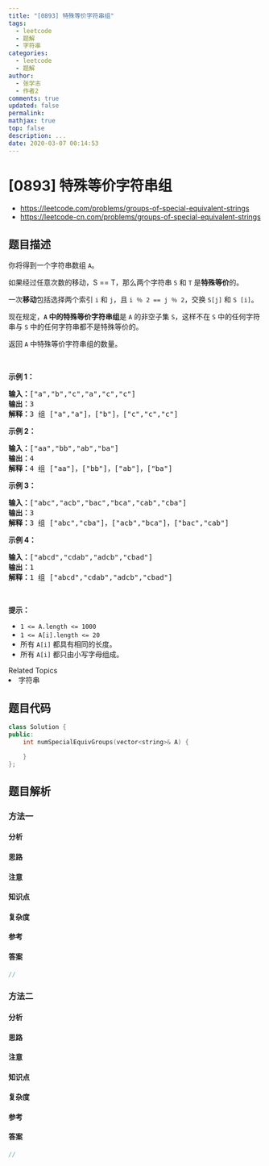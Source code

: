 ```yaml
---
title: "[0893] 特殊等价字符串组"
tags:
  - leetcode
  - 题解
  - 字符串
categories:
  - leetcode
  - 题解
author:
  - 张学志
  - 作者2
comments: true
updated: false
permalink:
mathjax: true
top: false
description: ...
date: 2020-03-07 00:14:53
---
```



# [0893] 特殊等价字符串组
* https://leetcode.com/problems/groups-of-special-equivalent-strings
* https://leetcode-cn.com/problems/groups-of-special-equivalent-strings


## 题目描述

<p>你将得到一个字符串数组 <code>A</code>。</p>

<p>如果经过任意次数的移动，S == T，那么两个字符串 <code>S</code> 和 <code>T</code> 是<strong>特殊等价</strong>的。</p>

<p>一次<strong>移动</strong>包括选择两个索引 <code>i</code> 和 <code>j</code>，且&nbsp;<code>i ％ 2 == j ％ 2</code>，交换 <code>S[j]</code> 和 <code>S [i]</code>。</p>

<p>现在规定，<strong><code>A</code> 中的特殊等价字符串组</strong>是 <code>A</code> 的非空子集 <code>S</code>，这样不在 <code>S</code> 中的任何字符串与 <code>S</code> 中的任何字符串都不是特殊等价的。</p>

<p>返回 <code>A</code>&nbsp;中特殊等价字符串组的数量。</p>

<p>&nbsp;</p>

<ul>
</ul>

<p><strong>示例 1：</strong></p>

<pre><strong>输入：</strong>[&quot;a&quot;,&quot;b&quot;,&quot;c&quot;,&quot;a&quot;,&quot;c&quot;,&quot;c&quot;]
<strong>输出：</strong>3
<strong>解释：</strong>3<strong> </strong>组 [&quot;a&quot;,&quot;a&quot;]，[&quot;b&quot;]，[&quot;c&quot;,&quot;c&quot;,&quot;c&quot;]
</pre>

<p><strong>示例 2：</strong></p>

<pre><strong>输入：</strong>[&quot;aa&quot;,&quot;bb&quot;,&quot;ab&quot;,&quot;ba&quot;]
<strong>输出：</strong>4
<strong>解释：</strong>4 组 [&quot;aa&quot;]，[&quot;bb&quot;]，[&quot;ab&quot;]，[&quot;ba&quot;]
</pre>

<p><strong>示例 3：</strong></p>

<pre><strong>输入：</strong>[&quot;abc&quot;,&quot;acb&quot;,&quot;bac&quot;,&quot;bca&quot;,&quot;cab&quot;,&quot;cba&quot;]
<strong>输出：</strong>3
<strong>解释：</strong>3 组 [&quot;abc&quot;,&quot;cba&quot;]，[&quot;acb&quot;,&quot;bca&quot;]，[&quot;bac&quot;,&quot;cab&quot;]
</pre>

<p><strong>示例 4：</strong></p>

<pre><strong>输入：</strong>[&quot;abcd&quot;,&quot;cdab&quot;,&quot;adcb&quot;,&quot;cbad&quot;]
<strong>输出：</strong>1
<strong>解释：</strong>1 组 [&quot;abcd&quot;,&quot;cdab&quot;,&quot;adcb&quot;,&quot;cbad&quot;]
</pre>

<p>&nbsp;</p>

<p><strong>提示：</strong></p>

<ul>
	<li><code>1 &lt;= A.length &lt;= 1000</code></li>
	<li><code>1 &lt;= A[i].length &lt;= 20</code></li>
	<li>所有&nbsp;<code>A[i]</code>&nbsp;都具有相同的长度。</li>
	<li>所有&nbsp;<code>A[i]</code>&nbsp;都只由小写字母组成。</li>
</ul>
<div><div>Related Topics</div><div><li>字符串</li></div></div>


## 题目代码

```cpp
class Solution {
public:
    int numSpecialEquivGroups(vector<string>& A) {

    }
};
```


## 题目解析


### 方法一

#### 分析

#### 思路

#### 注意

#### 知识点

#### 复杂度

#### 参考

#### 答案

```cpp
//
```


### 方法二

#### 分析

#### 思路

#### 注意

#### 知识点

#### 复杂度

#### 参考

#### 答案

```cpp
//
```


